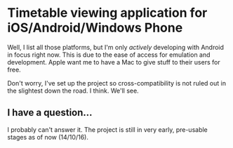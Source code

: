 # Timetable viewing application for iOS/Android/Windows Phone

Well, I list all those platforms, but I'm only *actively* developing with Android in focus right now. This is due to the ease of access for emulation and development. Apple want me to have a Mac to give stuff to their users for free.

Don't worry, I've set up the project so cross-compatibility is not ruled out in the slightest down the road. I think. We'll see.

## I have a question...

I probably can't answer it. The project is still in very early, pre-usable stages as of now (14/10/16). 
